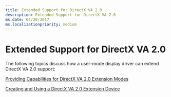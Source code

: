 ```yaml
---
title: Extended Support for DirectX VA 2.0
description: Extended Support for DirectX VA 2.0
ms.date: 04/20/2017
ms.localizationpriority: medium
---
```


# Extended Support for DirectX VA 2.0


The following topics discuss how a user-mode display driver can extend DirectX VA 2.0 support:

[Providing Capabilities for DirectX VA 2.0 Extension Modes](providing-capabilities-for-directx-va-2-0-extension-modes.md)

[Creating and Using a DirectX VA 2.0 Extension Device](creating-and-using-a-directx-va-2-0-extension-device.md)

 

 





